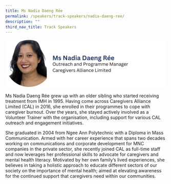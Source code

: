 ```yaml
---
title: Ms Nadia Daeng Rée
permalink: /speakers/track-speakers/nadia-daeng-ree/
description: ""
third_nav_title: Track Speakers
---
```

<div style="display: flex; flex-wrap: wrap;">
  <div style="flex-basis: 100%; max-width: 100%;">
    <img alt="track speakers 1" src="/images/SpeakersPhoto/nadiadaengree.png">
  </div>
	</div>
	
Ms Nadia Daeng Rée grew up with an older sibling who started receiving treatment from IMH in 1995. Having come across Caregivers Alliance Limited (CAL) in 2016, she enrolled in their programmes to cope with caregiver burnout. Over the years, she stayed actively involved as a Volunteer Trainer with the organisation, including support for various CAL outreach and engagement initiatives.

She graduated in 2004 from Ngee Ann Polytechnic with a Diploma in Mass Communication. Armed with her career experience that spans two decades working on communications and corporate development for MNC companies in the private sector, she recently joined CAL as full-time staff and now leverages her professional skills to advocate for caregivers and mental health literacy. Motivated by her own family’s lived experiences, she believes in taking a holistic approach to educate different sectors of our society on the importance of mental health; aimed at elevating awareness for the continued support that caregivers need within our communities.

	